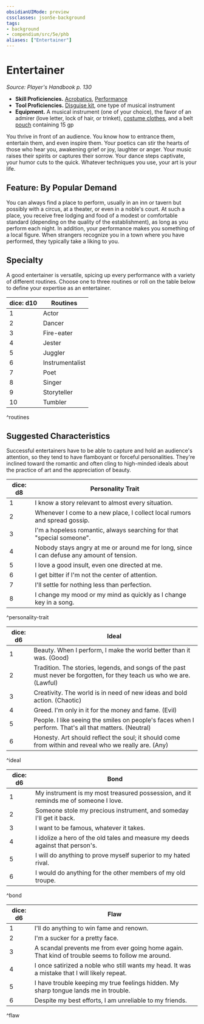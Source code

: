 ```yaml
---
obsidianUIMode: preview
cssclasses: json5e-background
tags:
- background
- compendium/src/5e/phb
aliases: ["Entertainer"]
---
```

# Entertainer
*Source: Player's Handbook p. 130*  

- **Skill Proficiencies.** [Acrobatics](4-Resources/Compendium/rules/skills.md#Acrobatics), [Performance](4-Resources/Compendium/rules/skills.md#Performance)  
- **Tool Proficiencies.** [Disguise kit](4-Resources/Compendium/items/disguise-kit.md), one type of musical instrument  
- **Equipment.** A musical instrument (one of your choice), the favor of an admirer (love letter, lock of hair, or trinket), [costume clothes](4-Resources/Compendium/items/costume-clothes.md), and a belt [pouch](4-Resources/Compendium/items/pouch.md) containing 15 gp  

You thrive in front of an audience. You know how to entrance them, entertain them, and even inspire them. Your poetics can stir the hearts of those who hear you, awakening grief or joy, laughter or anger. Your music raises their spirits or captures their sorrow. Your dance steps captivate, your humor cuts to the quick. Whatever techniques you use, your art is your life.

## Feature: By Popular Demand

You can always find a place to perform, usually in an inn or tavern but possibly with a circus, at a theater, or even in a noble's court. At such a place, you receive free lodging and food of a modest or comfortable standard (depending on the quality of the establishment), as long as you perform each night. In addition, your performance makes you something of a local figure. When strangers recognize you in a town where you have performed, they typically take a liking to you.

## Specialty

A good entertainer is versatile, spicing up every performance with a variety of different routines. Choose one to three routines or roll on the table below to define your expertise as an entertainer.

| dice: d10 | Routines |
|-----------|----------|
| 1 | Actor |
| 2 | Dancer |
| 3 | Fire-eater |
| 4 | Jester |
| 5 | Juggler |
| 6 | Instrumentalist |
| 7 | Poet |
| 8 | Singer |
| 9 | Storyteller |
| 10 | Tumbler |
^routines

## Suggested Characteristics

Successful entertainers have to be able to capture and hold an audience's attention, so they tend to have flamboyant or forceful personalities. They're inclined toward the romantic and often cling to high-minded ideals about the practice of art and the appreciation of beauty.

| dice: d8 | Personality Trait |
|----------|-------------------|
| 1 | I know a story relevant to almost every situation. |
| 2 | Whenever I come to a new place, I collect local rumors and spread gossip. |
| 3 | I'm a hopeless romantic, always searching for that "special someone". |
| 4 | Nobody stays angry at me or around me for long, since I can defuse any amount of tension. |
| 5 | I love a good insult, even one directed at me. |
| 6 | I get bitter if I'm not the center of attention. |
| 7 | I'll settle for nothing less than perfection. |
| 8 | I change my mood or my mind as quickly as I change key in a song. |
^personality-trait

| dice: d6 | Ideal |
|----------|-------|
| 1 | Beauty. When I perform, I make the world better than it was. (Good) |
| 2 | Tradition. The stories, legends, and songs of the past must never be forgotten, for they teach us who we are. (Lawful) |
| 3 | Creativity. The world is in need of new ideas and bold action. (Chaotic) |
| 4 | Greed. I'm only in it for the money and fame. (Evil) |
| 5 | People. I like seeing the smiles on people's faces when I perform. That's all that matters. (Neutral) |
| 6 | Honesty. Art should reflect the soul; it should come from within and reveal who we really are. (Any) |
^ideal

| dice: d6 | Bond |
|----------|------|
| 1 | My instrument is my most treasured possession, and it reminds me of someone I love. |
| 2 | Someone stole my precious instrument, and someday I'll get it back. |
| 3 | I want to be famous, whatever it takes. |
| 4 | I idolize a hero of the old tales and measure my deeds against that person's. |
| 5 | I will do anything to prove myself superior to my hated rival. |
| 6 | I would do anything for the other members of my old troupe. |
^bond

| dice: d6 | Flaw |
|----------|------|
| 1 | I'll do anything to win fame and renown. |
| 2 | I'm a sucker for a pretty face. |
| 3 | A scandal prevents me from ever going home again. That kind of trouble seems to follow me around. |
| 4 | I once satirized a noble who still wants my head. It was a mistake that I will likely repeat. |
| 5 | I have trouble keeping my true feelings hidden. My sharp tongue lands me in trouble. |
| 6 | Despite my best efforts, I am unreliable to my friends. |
^flaw
